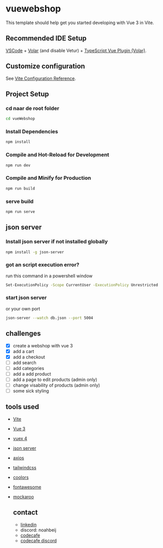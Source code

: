 # vuewebshop

This template should help get you started developing with Vue 3 in Vite.

## Recommended IDE Setup

[VSCode](https://code.visualstudio.com/) + [Volar](https://marketplace.visualstudio.com/items?itemName=Vue.volar) (and disable Vetur) + [TypeScript Vue Plugin (Volar)](https://marketplace.visualstudio.com/items?itemName=Vue.vscode-typescript-vue-plugin).

## Customize configuration

See [Vite Configuration Reference](https://vitejs.dev/config/).

## Project Setup

### cd naar de root folder
```sh
cd vueWebshop
```

### Install Dependencies

```sh
npm install
```

### Compile and Hot-Reload for Development

```sh
npm run dev
```

### Compile and Minify for Production

```sh
npm run build
```
### serve build
```sh
npm run serve
```

## json server

### Install json server if not installed globally
```sh
npm install -g json-server
```
### got an script execution error? 
run this command in a powershell window
```sh
Set-ExecutionPolicy -Scope CurrentUser -ExecutionPolicy Unrestricted
```
### start json server
or your own port
```sh
json-server --watch db.json --port 5004
```

## challenges
- [x] create a webshop with vue 3
- [x] add a cart
- [x] add a checkout
- [ ] add search
- [ ] add categories
- [ ] add a add product
- [ ] add a page to edit products (admin only)
- [ ] change visability of products (admin only)
- [ ] some sick styling

## tools used

- [Vite](https://vitejs.dev/)
- [Vue 3](https://v3.vuejs.org/)
- [vuex 4](https://vuex.vuejs.org/)
- [json server](https://github.com/typicode/json-server)
- [axios](https://axios-http.com/)
- [tailwindcss](https://tailwindcss.com/)
- [coolors](https://coolors.co/)
- [fontawesome](https://fontawesome.com/)
- [mockaroo](https://mockaroo.com/)
  

  ## contact

    - [linkedin](https://www.linkedin.com/in/noah-beij-6a56a5177/)
    - discord: noahbeij
    - [codecafe](https://code-cafe.nl/)
    - [codecafe discord](https://discord.com/invite/xwv8ptXUdh)
